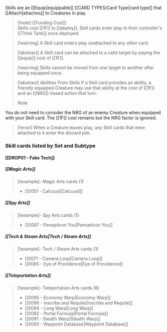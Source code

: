 Skills are an [[Equip|equippable]] [[CARD TYPES/Card Type|card type]] that [[Attach|attaches]] to Creatures in play.

 > [!note] [[Funding Cost]]  
 >  Skills cost [[1F]] to [[deploy]]. Skill cards enter play in their controller's [[Think Tank]] once deployed.

 > [!warning] A Skill card enters play unattached to any other card.
 
>[!abstract] A Skill card can be attached to a valid target by paying the [[equip]] cost of [[1F]].
 
>[!warning] Skills cannot be moved from one target to another after being equipped once. 
  
>[!abstract] Abilities From Skills
>If a Skill card provides an ability, a friendly equipped Creature may use that ability at the cost of [[1F]] and an [[NRG]]-based action that turn.  
>    
 >    
> > [!Note]  
 You do not need to consider the NRG of an enemy Creature when equipped with your Skill card. The [[1F]] cost remains but the NRG factor is ignored.  
  
 > [!error] When a Creature leaves play, any Skill cards that were attached to it enter the discard pile.
 

### Skill cards listed by Set and Subtype

#### [[DROP01 - Fake Tech]]

##### [[Magic Arts]]
> [!example]- Magic Arts cards (1)
>  - [[0051 - Calcuusl|Calcuusl]]
##### [[Spy Arts]]
> [!example]- Spy Arts cards (1)
>  - [[0087 - Panopticon You|Panopticon You]]

##### [[Tech & Steam Arts|Tech / Steam Arts]]
> [!example]- Tech / Steam Arts cards (1)
>  - [[0071 - Camera Loop|Camera Loop]]
>  - [[0065 - Eye of Providence|Eye of Providence]]

##### [[Teleportation Arts]]
> [!example]- Teleportation Arts cards (6)
>  - [[0095 - Economy Warp|Economy Warp]]
>  - [[0096 - Inscribe and Requite|Inscribe and Requite]]
>  - [[0094 - Long Warp|Long Warp]]
>  - [[0092 - Portal Formula|Portal Formula]]
>  - [[0091 - Stealth Warp|Stealth Warp]]
>  - [[0093 - Waypoint Database|Waypoint Database]]




